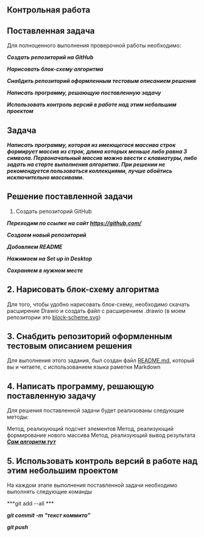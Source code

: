 ## Контрольная работа

## Поставленная задача

Для полноценного выполнения проверочной работы необходимо:

***Создать репозиторий на GitHub***

***Нарисовать блок-схему алгоритма***

***Снабдить репозиторий оформленным тестовым описанием решения***

***Написать программу, решающую поставленную задачу***

***Использовать контроль версий в работе над этим небольшим проектом***

## Задача

***Написать программу, которая из имеющегося массива строк формирует массив из строк, длина которых меньше либо равна 3 символа. Первоначальный массив можно ввести с клавиатуры, либо задать на старте выполнения алгоритма. При решении не рекомендуется пользоваться коллекциями, лучше обойтись исключительно массивами.***

## Решение поставленной задачи
1. Создать репозиторий GitHub

***Переходим по ссылке на сайт https://github.com/***

***Создаем новый репозиторий***

***Добовляем README***

***Нажимаем на Set up in Desktop***

***Сохраняем в нужном месте***

## 2. Нарисовать блок-схему алгоритма
Для того, чтобы удобно нарисовать блок-схему, необходимо скачать расширение Drawio и создать файл с расширением .drawio (в моем репозитории это [block-scheme.svg](https://github.com/ednsk/Control_work/blob/main/block-scheme.svg))

## 3. Снабдить репозиторий оформленным тестовым описанием решения
Для выполнения этого задания, был создан файл [README.md](https://github.com/ednsk/Control_work/blob/main/README.md), который вы и читаете, с использованием языка раметки Markdown

## 4. Написать программу, решающую поставленную задачу
Для решения поставленной задачи будет реализованы следующие методы:

Метод, реализующий подсчет элементов
Метод, реализующий формирование нового массива
Метод, реализующий вывод результата
***[Сам алгоритм тут](https://github.com/ednsk/Control_work/blob/main/program.cs)***

## 5. Использовать контроль версий в работе над этим небольшим проектом
На каждом этапе выполнения поставленной задачи необходимо выполнять следующие команды

***git add --all ***

***git commit -m "текст коммита"***

***git push***
